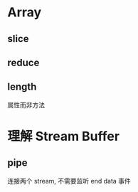 # Array

## slice

## reduce

## length

属性而非方法


# 理解 Stream Buffer 

## pipe 

连接两个 stream, 不需要监听 end data 事件
